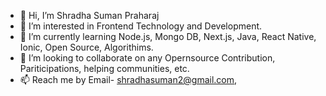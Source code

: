 - 👋 Hi, I’m Shradha Suman Praharaj
- 👀 I’m interested in Frontend Technology and Development.
- 🌱 I’m currently learning Node.js, Mongo DB, Next.js, Java, React Native, Ionic, Open Source, Algorithims.
- 💞️ I’m looking to collaborate on any Opernsource Contribution, Pariticipations, helping communities, etc.
- 📫 Reach me by Email- shradhasuman2@gmail.com, 

